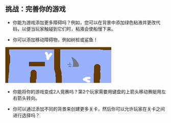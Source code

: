 ## 挑战：完善你的游戏

- 你能为游戏添加更多障碍吗？例如，您可以在背景中添加绿色粘液并更改代码，以便当玩家触碰到它们时，粘液会使船慢下来。

- 你可以添加移动障碍物，例如树桩或鲨鱼！

![截屏](images/boat-obstacles.png)

- 你能将你的游戏变成2人竞赛吗？第2个玩家需要用键盘的上箭头移动赛艇用左右箭头转向。

- 你可以通过添加不同的背景来创建更多关卡，然后你可以允许玩家在关卡之间进行选择吗？